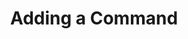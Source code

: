 ---
title: Adding a Command
position: 1.0
type: ""
description: How to add your own cmd to the IDC

content_markdown: |-
  The IDC allows you to add cmds so that they can be called from the terminal. Your cmds can either be public or private, and they can be static or in a static class.
  Each cmd is connected to its class instance, so non-static cmds will be called once per class instance, while static cmds will only be called once.

  Registered classes can be MonoBehaviours or normal C# classes. Normal C# classes can also be static.
  There is no unregister method as there is no need to unregister classes. The IDC will automatically detect when a class is 
  no longer used in the game and will remove it when the Unity Garbage Collector runs.

  Always remember to register your classes, otherwise your IDC cmds and variables will not be picked up.
  {: .info }

right_code_blocks:
  - title: Static Cmd
    language: csharp
    code_block: |-
      class Enemy : MonoBehaviour
      {
          public int health = 100;

          void Start()
          {
              //Each enemy created registers with the IDC
              IDCUtils.IDC.AddClass(this);
          }

          //When the 'KillAllEnemies' method is called from the IDC, 
          //it will be run on each enemy, therefore killing all enemies
          [IDCCmd("KillAllEnemies")]
          void KillEnemy()
          {
              Destroy(gameObject);
          }
      }
---